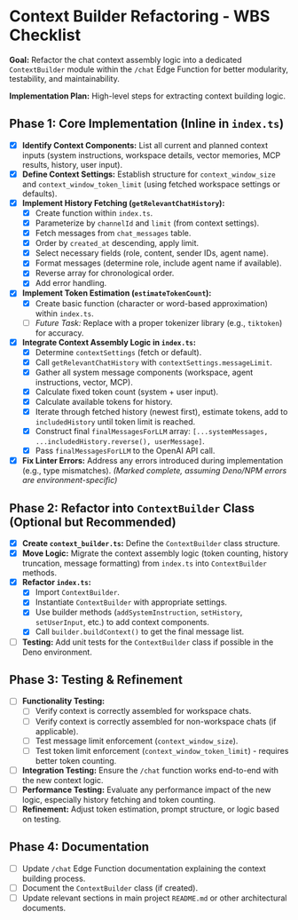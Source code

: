 # Context Builder Refactoring - WBS Checklist

**Goal:** Refactor the chat context assembly logic into a dedicated `ContextBuilder` module within the `/chat` Edge Function for better modularity, testability, and maintainability.

**Implementation Plan:** High-level steps for extracting context building logic.

## Phase 1: Core Implementation (Inline in `index.ts`)

*   [X] **Identify Context Components:** List all current and planned context inputs (system instructions, workspace details, vector memories, MCP results, history, user input).
*   [X] **Define Context Settings:** Establish structure for `context_window_size` and `context_window_token_limit` (using fetched workspace settings or defaults).
*   [X] **Implement History Fetching (`getRelevantChatHistory`):**
    *   [X] Create function within `index.ts`.
    *   [X] Parameterize by `channelId` and `limit` (from context settings).
    *   [X] Fetch messages from `chat_messages` table.
    *   [X] Order by `created_at` descending, apply limit.
    *   [X] Select necessary fields (role, content, sender IDs, agent name).
    *   [X] Format messages (determine role, include agent name if available).
    *   [X] Reverse array for chronological order.
    *   [X] Add error handling.
*   [X] **Implement Token Estimation (`estimateTokenCount`):**
    *   [X] Create basic function (character or word-based approximation) within `index.ts`.
    *   [ ] *Future Task:* Replace with a proper tokenizer library (e.g., `tiktoken`) for accuracy.
*   [X] **Integrate Context Assembly Logic in `index.ts`:**
    *   [X] Determine `contextSettings` (fetch or default).
    *   [X] Call `getRelevantChatHistory` with `contextSettings.messageLimit`.
    *   [X] Gather all system message components (workspace, agent instructions, vector, MCP).
    *   [X] Calculate fixed token count (system + user input).
    *   [X] Calculate available tokens for history.
    *   [X] Iterate through fetched history (newest first), estimate tokens, add to `includedHistory` until token limit is reached.
    *   [X] Construct final `finalMessagesForLLM` array: `[...systemMessages, ...includedHistory.reverse(), userMessage]`.
    *   [X] Pass `finalMessagesForLLM` to the OpenAI API call.
*   [X] **Fix Linter Errors:** Address any errors introduced during implementation (e.g., type mismatches). *(Marked complete, assuming Deno/NPM errors are environment-specific)*

## Phase 2: Refactor into `ContextBuilder` Class (Optional but Recommended)

*   [X] **Create `context_builder.ts`:** Define the `ContextBuilder` class structure.
*   [X] **Move Logic:** Migrate the context assembly logic (token counting, history truncation, message formatting) from `index.ts` into `ContextBuilder` methods.
*   [X] **Refactor `index.ts`:**
    *   [X] Import `ContextBuilder`.
    *   [X] Instantiate `ContextBuilder` with appropriate settings.
    *   [X] Use builder methods (`addSystemInstruction`, `setHistory`, `setUserInput`, etc.) to add context components.
    *   [X] Call `builder.buildContext()` to get the final message list.
*   [ ] **Testing:** Add unit tests for the `ContextBuilder` class if possible in the Deno environment.

## Phase 3: Testing & Refinement

*   [ ] **Functionality Testing:**
    *   [ ] Verify context is correctly assembled for workspace chats.
    *   [ ] Verify context is correctly assembled for non-workspace chats (if applicable).
    *   [ ] Test message limit enforcement (`context_window_size`).
    *   [ ] Test token limit enforcement (`context_window_token_limit`) - requires better token counting.
*   [ ] **Integration Testing:** Ensure the `/chat` function works end-to-end with the new context logic.
*   [ ] **Performance Testing:** Evaluate any performance impact of the new logic, especially history fetching and token counting.
*   [ ] **Refinement:** Adjust token estimation, prompt structure, or logic based on testing.

## Phase 4: Documentation

*   [ ] Update `/chat` Edge Function documentation explaining the context building process.
*   [ ] Document the `ContextBuilder` class (if created).
*   [ ] Update relevant sections in main project `README.md` or other architectural documents.
